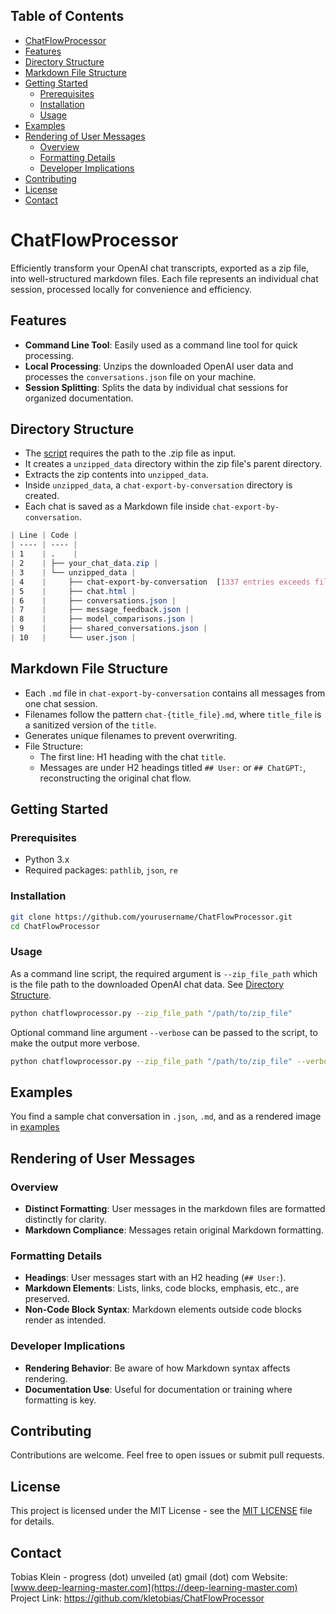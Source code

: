 ## Table of Contents
- [ChatFlowProcessor](#chatflowprocessor)
- [Features](#features)
- [Directory Structure](#directory-structure)
- [Markdown File Structure](#markdown-file-structure)
- [Getting Started](#getting-started)
  - [Prerequisites](#prerequisites)
  - [Installation](#installation)
  - [Usage](#usage)
- [Examples](#examples)
- [Rendering of User Messages](#rendering-of-user-messages)
  - [Overview](#overview)
  - [Formatting Details](#formatting-details)
  - [Developer Implications](#developer-implications)
- [Contributing](#contributing)
- [License](#license)
- [Contact](#contact)


# ChatFlowProcessor

Efficiently transform your OpenAI chat transcripts, exported as a zip file, into well-structured markdown files. Each file represents an individual chat session, processed locally for convenience and efficiency.

## Features

- **Command Line Tool**: Easily used as a command line tool for quick processing.
- **Local Processing**: Unzips the downloaded OpenAI user data and processes the `conversations.json` file on your machine.
- **Session Splitting**: Splits the data by individual chat sessions for organized documentation.

## Directory Structure

- The [script](script/chatflowprocessor.py) requires the path to the .zip file as input.
- It creates a `unzipped_data` directory within the zip file's parent directory.
- Extracts the zip contents into `unzipped_data`.
- Inside `unzipped_data`, a `chat-export-by-conversation` directory is created.
- Each chat is saved as a Markdown file inside `chat-export-by-conversation`.

```css
| Line | Code |
| ---- | ---- |
| 1    | .    |
| 2    | ├── your_chat_data.zip |
| 3    | └── unzipped_data |
| 4    |     ├── chat-export-by-conversation  [1337 entries exceeds filelimit, not opening dir] |
| 5    |     ├── chat.html |
| 6    |     ├── conversations.json |
| 7    |     ├── message_feedback.json |
| 8    |     ├── model_comparisons.json |
| 9    |     ├── shared_conversations.json |
| 10   |     └── user.json |
```

## Markdown File Structure

- Each `.md` file in `chat-export-by-conversation` contains all messages from one chat session.
- Filenames follow the pattern `chat-{title_file}.md`, where `title_file` is a sanitized version of the `title`.
- Generates unique filenames to prevent overwriting.
- File Structure:
    - The first line: H1 heading with the chat `title`.
    - Messages are under H2 headings titled `## User:` or `## ChatGPT:`, reconstructing the original chat flow.

## Getting Started

### Prerequisites

- Python 3.x
- Required packages: `pathlib`, `json`, `re`

### Installation

```bash
git clone https://github.com/yourusername/ChatFlowProcessor.git
cd ChatFlowProcessor
```

### Usage

As a command line script, the required argument is `--zip_file_path` which is the file path to the downloaded OpenAI chat data. See [Directory Structure](#directory-structure).


```bash
python chatflowprocessor.py --zip_file_path "/path/to/zip_file"
```


Optional command line argument `--verbose` can be passed to the script, to make the output more verbose.


```bash
python chatflowprocessor.py --zip_file_path "/path/to/zip_file" --verbose
```


## Examples

You find a sample chat conversation in `.json`, `.md`, and as a rendered image in [examples](/examples)

## Rendering of User Messages

### Overview

- **Distinct Formatting**: User messages in the markdown files are formatted distinctly for clarity.
- **Markdown Compliance**: Messages retain original Markdown formatting.

### Formatting Details

- **Headings**: User messages start with an H2 heading (`## User:`).
- **Markdown Elements**: Lists, links, code blocks, emphasis, etc., are preserved.
- **Non-Code Block Syntax**: Markdown elements outside code blocks render as intended.

### Developer Implications

- **Rendering Behavior**: Be aware of how Markdown syntax affects rendering.
- **Documentation Use**: Useful for documentation or training where formatting is key.

## Contributing

Contributions are welcome. Feel free to open issues or submit pull requests.

## License

This project is licensed under the MIT License - see the [MIT LICENSE](LICENSE) file for details.

## Contact

Tobias Klein - progress (dot) unveiled (at) gmail (dot) com 
Website: [www.deep-learning-master.com](https://deep-learning-master.com)
Project Link: https://github.com/kletobias/ChatFlowProcessor

